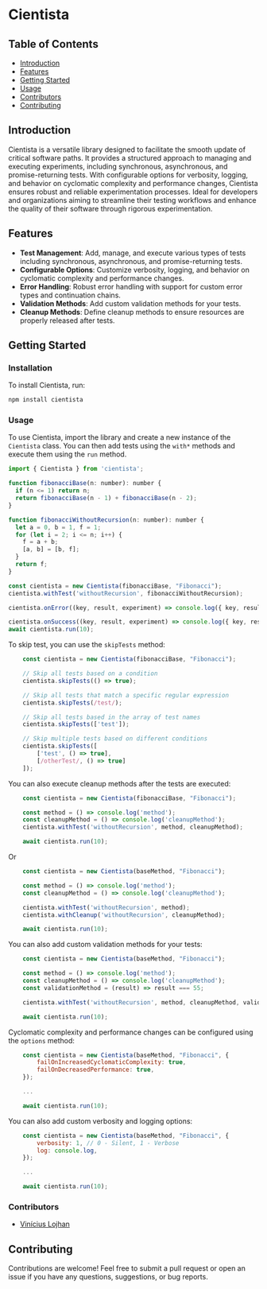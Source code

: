 # Cientista

## Table of Contents

- [Introduction](#introduction)
- [Features](#features)
- [Getting Started](#getting-started)
- [Usage](#usage)
- [Contributors](#contributors)
- [Contributing](#contributing)

## Introduction

Cientista is a versatile library designed to facilitate the smooth update of critical software paths. It provides a structured approach to managing and executing experiments, including synchronous, asynchronous, and promise-returning tests. With configurable options for verbosity, logging, and behavior on cyclomatic complexity and performance changes, Cientista ensures robust and reliable experimentation processes. Ideal for developers and organizations aiming to streamline their testing workflows and enhance the quality of their software through rigorous experimentation.

## Features

- **Test Management**: Add, manage, and execute various types of tests including synchronous, asynchronous, and promise-returning tests.
- **Configurable Options**: Customize verbosity, logging, and behavior on cyclomatic complexity and performance changes.
- **Error Handling**: Robust error handling with support for custom error types and continuation chains.
- **Validation Methods**: Add custom validation methods for your tests.
- **Cleanup Methods**: Define cleanup methods to ensure resources are properly released after tests.

## Getting Started

### Installation

To install Cientista, run:

```bash
npm install cientista
```

### Usage

To use Cientista, import the library and create a new instance of the `Cientista` class. You can then add tests using the `with*` methods and execute them using the `run` method.

```javascript
import { Cientista } from 'cientista';

function fibonacciBase(n: number): number {
  if (n <= 1) return n;
  return fibonacciBase(n - 1) + fibonacciBase(n - 2);
}

function fibonacciWithoutRecursion(n: number): number {
  let a = 0, b = 1, f = 1;
  for (let i = 2; i <= n; i++) {
    f = a + b;
    [a, b] = [b, f];
  }
  return f;
}

const cientista = new Cientista(fibonacciBase, "Fibonacci");
cientista.withTest('withoutRecursion', fibonacciWithoutRecursion);

cientista.onError((key, result, experiment) => console.log({ key, result, experiment }));

cientista.onSuccess((key, result, experiment) => console.log({ key, result, experiment }));
await cientista.run(10);
```

To skip test, you can use the `skipTests` method:

```javascript
    const cientista = new Cientista(fibonacciBase, "Fibonacci");

    // Skip all tests based on a condition
    cientista.skipTests(() => true); 

    // Skip all tests that match a specific regular expression
    cientista.skipTests(/test/); 

    // Skip all tests based in the array of test names
    cientista.skipTests(['test']); 

    // Skip multiple tests based on different conditions
    cientista.skipTests([
        ['test', () => true],
        [/otherTest/, () => true]
    ]); 
```

You can also execute cleanup methods after the tests are executed:

```javascript
    const cientista = new Cientista(fibonacciBase, "Fibonacci");

    const method = () => console.log('method');
    const cleanupMethod = () => console.log('cleanupMethod');
    cientista.withTest('withoutRecursion', method, cleanupMethod);

    await cientista.run(10);
```

Or

```javascript
    const cientista = new Cientista(baseMethod, "Fibonacci");

    const method = () => console.log('method');
    const cleanupMethod = () => console.log('cleanupMethod');

    cientista.withTest('withoutRecursion', method);
    cientista.withCleanup('withoutRecursion', cleanupMethod);

    await cientista.run(10);
```

You can also add custom validation methods for your tests:

```javascript
    const cientista = new Cientista(baseMethod, "Fibonacci");

    const method = () => console.log('method');
    const cleanupMethod = () => console.log('cleanupMethod');
    const validationMethod = (result) => result === 55;

    cientista.withTest('withoutRecursion', method, cleanupMethod, validationMethod);

    await cientista.run(10);
```

Cyclomatic complexity and performance changes can be configured using the `options` method:

```javascript
    const cientista = new Cientista(baseMethod, "Fibonacci", {
        failOnIncreasedCyclomaticComplexity: true,
        failOnDecreasedPerformance: true,
    });

    ...

    await cientista.run(10);
```

You can also add custom verbosity and logging options:

```javascript
    const cientista = new Cientista(baseMethod, "Fibonacci", {
        verbosity: 1, // 0 - Silent, 1 - Verbose
        log: console.log,
    });

    ...

    await cientista.run(10);
```

### Contributors

- [Vinícius Lojhan](https://github.com/Lojhan)


## Contributing

Contributions are welcome! Feel free to submit a pull request or open an issue if you have any questions, suggestions, or bug reports.

